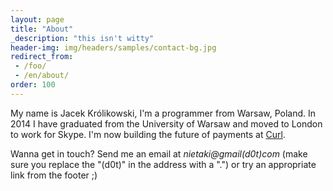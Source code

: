 ```yaml
---
layout: page
title: "About"
_description: "this isn't witty"
header-img: img/headers/samples/contact-bg.jpg
redirect_from:
 - /foo/
 - /en/about/
order: 100
---
```


My name is Jacek Królikowski, I'm a programmer from Warsaw, Poland. In 2014 I have graduated from the University
of Warsaw and moved to London to work for Skype. I'm now building the future of payments at [Curl](https://paywithcurl.com/).

Wanna get in touch? Send me an email at *nietaki@gmail(d0t)com* (make sure you replace the "(d0t)"
 in the address with a ".") or try an appropriate link from the footer ;)
